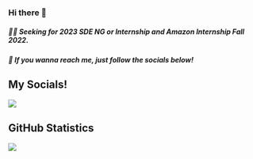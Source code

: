 ### Hi there 👋
##### 👨‍💻 Seeking for 2023 SDE NG or Internship and  Amazon Internship Fall 2022.
##### 🙈 If you wanna reach me, just follow the socials below!


## **My Socials!**

<a href="https://www.linkedin.com/in/zixin-zhao/"><img src="https://img.shields.io/badge/LinkedIn-0077B5?style=for-the-badge&logo=linkedin&logoColor=white" /></a>

## **GitHub Statistics**

<!-- ![Anurag's GitHub stats](https://github-readme-stats.vercel.app/api?username=ColorFulLos&show_icons=true) 

![Okami](https://github-readme-stats.vercel.app/api/top-langs/?username=ColorFulLos&hide=html&layout=compact) -->

![](https://github-profile-summary-cards.vercel.app/api/cards/profile-details?username=ColorFulLos&theme=monokai)


<!--
**ColorFulLos/ColorFulLos** is a ✨ _special_ ✨ repository because its `README.md` (this file) appears on your GitHub profile.

Here are some ideas to get you started:

- 🔭 I’m currently working on ...
- 🌱 I’m currently learning ...
- 👯 I’m looking to collaborate on ...
- 🤔 I’m looking for help with ...
- 💬 Ask me about ...
- 📫 How to reach me: ...
- 😄 Pronouns: ...
- ⚡ Fun fact: ...
-->
